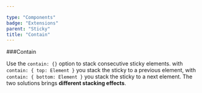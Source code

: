 ```yaml
---

type: "Components"
badge: "Extensions"
parent: "Sticky"
title: "Contain"
---
```


###Contain

Use the `contain: {}` option to stack consecutive sticky elements. with `contain: { top: Element }` you stack the sticky to a previous element, with `contain: { bottom: Element }` you stack the sticky to a next element. The two solutions brings **different stacking effects**.

<demo>
  <div class="gatsby_demo_item" data-iframe="iframe/demos/sticky/contain-top">
  </div>
  <div class="gatsby_demo_item" data-iframe="iframe/demos/sticky/contain-bottom">
  </div>
</demo>
